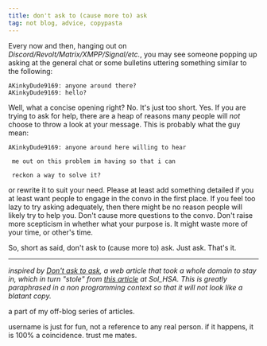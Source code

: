 ```yaml
---
title: don't ask to (cause more to) ask
tag: not blog, advice, copypasta
---
```



Every now and then, hanging out on *Discord/Revolt/Matrix/XMPP/Signal/etc.*, you may see someone popping up asking at the general chat or some bulletins uttering something similar to the following: 

```
AKinkyDude9169: anyone around there?
AKinkyDude9169: hello?
```

Well, what a concise opening right? No. It's just too short. Yes. If you are trying to ask for help, there are a heap of reasons many people will *not* choose to throw a look at your message. This is probably what the guy mean:

```
AKinkyDude9169: anyone around here willing to hear

 me out on this problem im having so that i can

 reckon a way to solve it?
```

or rewrite it to suit your need. Please at least add something detailed if you at least want people to engage in the convo in the first place. If you feel too lazy to try asking adequately, then there might be no reason people will likely try to help you. Don't cause more questions to the convo. Don't raise more scepticism in whether what your purpose is. It might waste more of your time, or other's time.

So, short as said, don't ask to (cause more to) ask. Just ask. That's it.

---

*inspired by [Don't ask to ask](https://dontasktoask.com/), a web article that took a whole domain to stay in, which in turn "stole" from [this article](https://solhsa.com/dontask.html) at Sol_HSA. This is greatly paraphrased in a non programming context so that it will not look like a blatant copy.*

a part of my off-blog series of articles.

username is just for fun, not a reference to any real person. if it happens, it is 100% a coincidence. trust me mates.